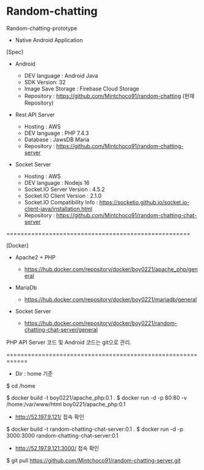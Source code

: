 # Random-chatting
Random-chatting-prototype
- Native Android Application

[Spec]

 - Android
 
   - DEV language : Android Java
   - SDK Version: 32
   - Image Save Storage : Firebase Cloud Storage
   - Repository : https://github.com/Mintchoco91/random-chatting (현재 Repository)

 - Rest API Server
 
   - Hosting : AWS
   - DEV language : PHP 7.4.3
   - Database : JawsDB Maria
   - Repository : https://github.com/Mintchoco91/random-chatting-server

 - Socket Server 
 
   - Hosting : AWS
   - DEV language : Nodejs 16
   - Socket.IO Server Version : 4.5.2
   - Socket.IO Client Version : 2.1.0
   - Socket.IO Compatibility Info : https://socketio.github.io/socket.io-client-java/installation.html
   - Repository : https://github.com/Mintchoco91/random-chatting-chat-server

====================================================

[Docker]
- Apache2 + PHP 
  - https://hub.docker.com/repository/docker/boy0221/apache_php/general
  
- MariaDb
  - https://hub.docker.com/repository/docker/boy0221/mariadb/general
  
- Socket Server 
  - https://hub.docker.com/repository/docker/boy0221/random-chatting-chat-server/general
 
 PHP API Server 코드 및 Android 코드는 git으로 관리. 

============================================================
* Dir : home 기준

$ cd /home

$ docker build -t boy0221/apache_php:0.1 .
$ docker run -d -p 80:80 -v /home:/var/www/html boy0221/apache_php:0.1

* http://52.197.9.121/ 접속 확인

$ docker build -t random-chatting-chat-server:0.1 .
$ docker run -d -p 3000:3000 random-chatting-chat-server:0.1
* http://52.197.9.121:3000/ 접속 확인

$ git pull https://github.com/Mintchoco91/random-chatting-server.git

